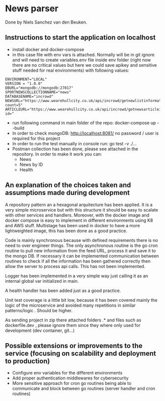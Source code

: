 # News parser

Done by Niels Sanchez van den Beuken.

## Instructions to start the application on localhost

- install docker and docker-compose
- in this case file with env vars is attached. Normally will be in git ignore and will need to create variables.env file inside env folder (right now there are no critical values but here we could save apikey and sensitive stuff needed for real environments) with following values:

```[env]
ENVIRONMENT="LOCAL"
VERSION = "1.0.0"
DBURL="mongodb://mongodb:27017"
SPORTNEWSCOLLECTIONNAME="news"
DATABASENAME="incrowd"
NEWSURL="https://www.wearehullcity.co.uk/api/incrowd/getnewlistinformation?count=5"
ARTICLEURL="https://www.wearehullcity.co.uk/api/incrowd/getnewsarticleinformation?id="
```

- run following command in main folder of the repo: docker-compose up --build
- In order to check mongoDB: <http://localhost:8081/> no password / user is required for this project
- In order to run the test manually in console run: go test -v ./...
- Postman collection has been done, please see attached in the repository. In order to make it work you can:
  - News
  - News by ID
  - Health

## An explanation of the choices taken and assumptions made during development

A repository pattern an a hexagonal arquitecture has been applied. It is a very simple microservice but with this structure it should be easy to scalate with other services and handlers.
Moreover, with the docker image and docker compose is easy to implement in different environments using K8 and AWS stuff. Multistage has been used in docker to have a more lightweighted image, this has been done as a good practice.

Code is mainly synchronous because with defined requirements there is no need to over engineer things. The only asynchronous routine is the go cron routine to pull new information from the feed URL, process it and save it to the mongo DB. If necessary it can be implemented communication between routines to check if all the information has been gathered correctly then allow the server to process api calls. This has not been implemented.

Logger has been implemented in a very simple way just calling it as an internal global var initialized in main.

A health handler has been added just as a good practice.

Unit test coverage is a little bit low, because it has been covered mainly the logic of the microservice and avoided many repetitions in similar patterns/logic . Should be higher.

As sending project in zip there attached folders .* and files such as dockerfile.dev , please ignore them since they where only used for development (dev container, git...)

## Possible extensions or improvements to the service (focusing on scalability and deployment to production)

- Configure env variables for the different environments
- Add proper authentication middlewares for cybersecurity
- More sensitive approach for cron go routines being able to communicate and block between go routines (server handler and cron routines)
